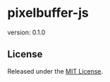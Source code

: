 # pixelbuffer-js

version: 0.1.0
## License

Released under the [MIT License](http://www.opensource.org/licenses/mit-license.php).

